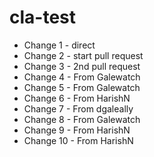 # cla-test

* Change 1 - direct
* Change 2 - start pull request
* Change 3 - 2nd pull request
* Change 4 - From Galewatch
* Change 5 - From Galewatch
* Change 6 - From HarishN
* Change 7 - From dgaleally
* Change 8 - From Galewatch
* Change 9 - From HarishN
* Change 10 - From HarishN
